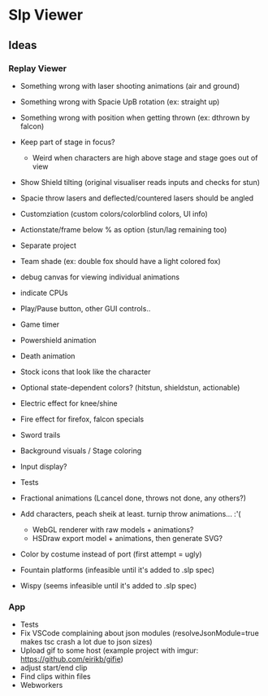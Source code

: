 # Slp Viewer

## Ideas

### Replay Viewer

- Something wrong with laser shooting animations (air and ground)
- Something wrong with Spacie UpB rotation (ex: straight up)
- Something wrong with position when getting thrown (ex: dthrown by falcon)
- Keep part of stage in focus?
  - Weird when characters are high above stage and stage goes out of view
- Show Shield tilting (original visualiser reads inputs and checks for stun)
- Spacie throw lasers and deflected/countered lasers should be angled
- Customziation (custom colors/colorblind colors, UI info)
- Actionstate/frame below % as option (stun/lag remaining too)
- Separate project
- Team shade (ex: double fox should have a light colored fox)
- debug canvas for viewing individual animations
- indicate CPUs
- Play/Pause button, other GUI controls..
- Game timer
- Powershield animation
- Death animation
- Stock icons that look like the character
- Optional state-dependent colors? (hitstun, shieldstun, actionable)
- Electric effect for knee/shine
- Fire effect for firefox, falcon specials
- Sword trails
- Background visuals / Stage coloring
- Input display?
- Tests

- Fractional animations (Lcancel done, throws not done, any others?)
- Add characters, peach sheik at least. turnip throw animations... :'(
  - WebGL renderer with raw models + animations?
  - HSDraw export model + animations, then generate SVG?
- Color by costume instead of port (first attempt = ugly)
- Fountain platforms (infeasible until it's added to .slp spec)
- Wispy (seems infeasible until it's added to .slp spec)

### App

- Tests
- Fix VSCode complaining about json modules (resolveJsonModule=true makes
  tsc crash a lot due to json sizes)
- Upload gif to some host (example project with imgur: https://github.com/eirikb/gifie)
- adjust start/end clip
- Find clips within files
- Webworkers
